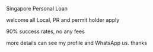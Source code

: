 Singapore Personal Loan

welcome all Local, PR and permit holder apply

90% success rates, no any fees

more details can see my profile and WhatsApp us.
thanks
